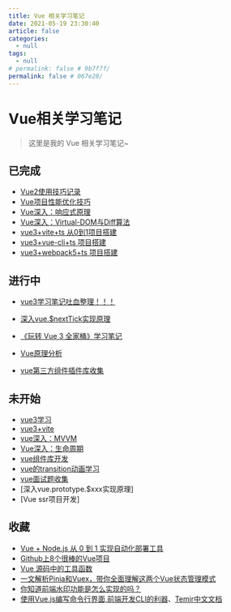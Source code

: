 ```yaml
---
title: Vue 相关学习笔记
date: 2021-05-19 23:30:40
article: false
categories: 
  - null
tags: 
  - null
# permalink: false # 9b7f7f/
permalink: false # 067e28/
---
```

# Vue相关学习笔记

> 这里是我的 Vue 相关学习笔记~


## 已完成

- [Vue2使用技巧记录](./log.html)
- [Vue项目性能优化技巧](./performance.html)
- [Vue深入：响应式原理](./proxy.html)
- [Vue深入：Virtual-DOM与Diff算法](./diff.html)
- [vue3+vite+ts 从0到1项目搭建](./vue3-vite-admin.html)
- [vue3+vue-cli+ts 项目搭建](./vue3-cli-admin.html)
- [vue3+webpack5+ts 项目搭建](./vue3-webpack5-admin.html)



## 进行中

- [vue3学习笔记吐血整理！！！](./vue-diff.html)

- [深入vue.$nextTick实现原理](./next-tick.html)
- [《玩转 Vue 3 全家桶》学习笔记](./jike/)
- [Vue原理分析](./code.html)
- [vue第三方组件插件库收集](./plugins.html)



## 未开始

- [vue3学习](./vue-next.html)
- [vue3+vite](./vite.html)
- [vue深入：MVVM](./mvvm.html)
- [Vue深入：生命周期](./life-cycle.html)
- [vue组件库开发](./comps.html)
- [vue的transition动画学习](./transition.html)
- [vue面试题收集](./interview.html)
- [深入vue.prototype.$xxx实现原理]
- [Vue ssr项目开发]



## 收藏

- [Vue + Node.js 从 0 到 1 实现自动化部署工具](https://juejin.cn/post/7070921715492061214)
- [Github上8个很棒的Vue项目](https://mp.weixin.qq.com/s/m7UU1HaZDrUn3Ywbk4S1qw)
- [Vue 源码中的工具函数](https://segmentfault.com/a/1190000042073070)
- [一文解析Pinia和Vuex，带你全面理解这两个Vue状态管理模式](https://juejin.cn/post/7121209657678364685)
- [你知道前端水印功能是怎么实现的吗？](https://juejin.cn/post/7132620574198595597)
- [使用Vue.js编写命令行界面,前端开发CLI的利器](https://juejin.cn/post/7129665321127903246)、[Temir中文文档](https://github.com/webfansplz/temir/blob/main/README.zh-CN.md)
